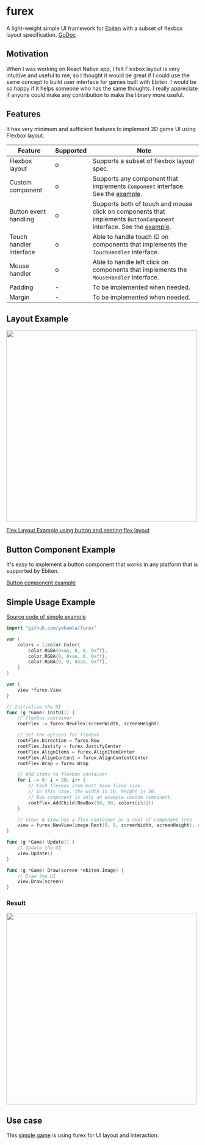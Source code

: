 # furex

A light-weight simple UI framework for [Ebiten](https://ebiten.org/) with a subset of flexbox layout specification.
[GoDoc](https://pkg.go.dev/github.com/yohamta/furex)

## Motivation

When I was working on React Native app, I felt Flexbox layout is very intuitive and useful to me, so I thought it would be great if I could use the same concept to build user interface for games built with Ebiten. I would be so happy if it helps someone who has the same thoughts. I really appreciate if anyone could make any contribution to make the library more useful.

## Features

It has very minimum and sufficient features to implement 2D game UI using Flexbox layout.

| Feature                 | Supported | Note                                                                                                                   |
|-------------------------|------------------|------------------------------------------------------------------------------------------------------------------------|
| Flexbox layout          | o                | Supports a subset of flexbox layout spec.                                                                              |
| Custom component   | o                | Supports any component that implements `Component` interface. See the [example](https://github.com/yohamta/furex/blob/master/examples/shared/box.go). |
| Button event handling   | o                | Supports both of touch and mouse click on components that implements `ButtonComponent` interface. See the [example](https://github.com/yohamta/furex/blob/master/examples/shared/button.go). |
| Touch handler interface | o                | Able to handle touch ID on components that implements the `TouchHandler` interface.                                                                             |
| Mouse handler           | o                | Able to handle left click on components that implements the `MouseHandler` interface.                                                                                |
| Padding           | -                | To be implemented when needed.                                                     |
| Margin           | -                | To be implemented when needed.                                                      |



## Layout Example

<image src="https://user-images.githubusercontent.com/1475839/133440846-dae6cc3e-22d4-4e13-965c-7989b50ed58a.png" width="500px" />

[Flex Layout Example using button and nesting flex layout](https://github.com/yohamta/furex/blob/master/examples/nesting/main.go)

## Button Component Example

It's easy to implement a button component that works in any platform that is supported by Ebiten.

[Button component example](https://github.com/yohamta/furex/blob/master/examples/shared/button.go)

## Simple Usage Example

[Source code of simple example](https://github.com/yohamta/furex/blob/master/examples/wrap/main.go)

```go
import "github.com/yohamta/furex"

var (
	colors = []color.Color{
		color.RGBA{0xaa, 0, 0, 0xff},
		color.RGBA{0, 0xaa, 0, 0xff},
		color.RGBA{0, 0, 0xaa, 0xff},
	}
)

var {
	view *furex.View
}

// Initialize the UI
func (g *Game) initUI() {
	// flexbox container
	rootFlex := furex.NewFlex(screenWidth, screenHeight)

	// Set the options for flexbox
	rootFlex.Direction = furex.Row
	rootFlex.Justify = furex.JustifyCenter
	rootFlex.AlignItems = furex.AlignItemCenter
	rootFlex.AlignContent = furex.AlignContentCenter
	rootFlex.Wrap = furex.Wrap

	// Add items to flexbox container
	for i := 0; i < 20; i++ {
		// Each flexbox item must have fixed size.
		// In this case, the width is 50, height is 50.
		// Box component is only an example custom component.
		rootFlex.AddChild(NewBox(50, 50, colors[i%3]))
	}

	// View: A View has a flex container as a root of component tree
	view = furex.NewView(image.Rect(0, 0, screenWidth, screenHeight), rootFlex)
}

func (g *Game) Update() {
	// Update the UI 
	view.Update()
}

func (g *Game) Draw(screen *ebiten.Image) {
	// Draw the UI 
	view.Draw(screen)
}
```

### Result
<image src="https://user-images.githubusercontent.com/1475839/133445715-b94b8c7f-bcd3-4aef-b7a4-b58bbb29d556.png" width="500px" />

## Use case
This [simple game](https://github.com/yohamta/godanmaku) is using furex for UI layout and interaction.

